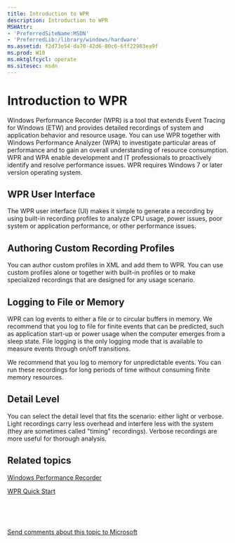 ```yaml
---
title: Introduction to WPR
description: Introduction to WPR
MSHAttr:
- 'PreferredSiteName:MSDN'
- 'PreferredLib:/library/windows/hardware'
ms.assetid: f2d73e54-da70-42d6-80c6-6ff22983ea9f
ms.prod: W10
ms.mktglfcycl: operate
ms.sitesec: msdn
---
```


# Introduction to WPR


Windows Performance Recorder (WPR) is a tool that extends Event Tracing for Windows (ETW) and provides detailed recordings of system and application behavior and resource usage. You can use WPR together with Windows Performance Analyzer (WPA) to investigate particular areas of performance and to gain an overall understanding of resource consumption. WPR and WPA enable development and IT professionals to proactively identify and resolve performance issues. WPR requires Windows 7 or later version operating system.

## WPR User Interface


The WPR user interface (UI) makes it simple to generate a recording by using built-in recording profiles to analyze CPU usage, power issues, poor system or application performance, or other performance issues.

## Authoring Custom Recording Profiles


You can author custom profiles in XML and add them to WPR. You can use custom profiles alone or together with built-in profiles or to make specialized recordings that are designed for any usage scenario.

## Logging to File or Memory


WPR can log events to either a file or to circular buffers in memory. We recommend that you log to file for finite events that can be predicted, such as application start-up or power usage when the computer emerges from a sleep state. File logging is the only logging mode that is available to measure events through on/off transitions.

We recommend that you log to memory for unpredictable events. You can run these recordings for long periods of time without consuming finite memory resources.

## Detail Level


You can select the detail level that fits the scenario: either light or verbose. Light recordings carry less overhead and interfere less with the system (they are sometimes called "timing" recordings). Verbose recordings are more useful for thorough analysis.

## Related topics


[Windows Performance Recorder](windows-performance-recorder.md)

[WPR Quick Start](wpr-quick-start.md)

 

 

[Send comments about this topic to Microsoft](mailto:wsddocfb@microsoft.com?subject=Documentation%20feedback%20%5Bp_wpt\hw_design%5D:%20Introduction%20to%20WPR%20%20RELEASE:%20%285/3/2016%29&body=%0A%0APRIVACY%20STATEMENT%0A%0AWe%20use%20your%20feedback%20to%20improve%20the%20documentation.%20We%20don't%20use%20your%20email%20address%20for%20any%20other%20purpose,%20and%20we'll%20remove%20your%20email%20address%20from%20our%20system%20after%20the%20issue%20that%20you're%20reporting%20is%20fixed.%20While%20we're%20working%20to%20fix%20this%20issue,%20we%20might%20send%20you%20an%20email%20message%20to%20ask%20for%20more%20info.%20Later,%20we%20might%20also%20send%20you%20an%20email%20message%20to%20let%20you%20know%20that%20we've%20addressed%20your%20feedback.%0A%0AFor%20more%20info%20about%20Microsoft's%20privacy%20policy,%20see%20http://privacy.microsoft.com/default.aspx. "Send comments about this topic to Microsoft")





